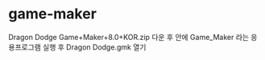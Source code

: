# game-maker
Dragon Dodge
Game+Maker+8.0+KOR.zip 다운 후 
안에 Game_Maker 라는 응용프로그램 실행 후
Dragon Dodge.gmk 열기
